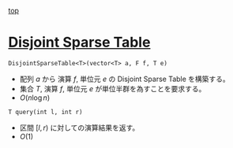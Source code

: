 [top](../README.md)

# [Disjoint Sparse Table](./dst.hpp)

`DisjointSparseTable<T>(vector<T> a, F f, T e)`
- 配列 $a$ から 演算 $f$, 単位元 $e$ の Disjoint Sparse Table を構築する。
- 集合 $T$, 演算 $f$, 単位元 $e$ が単位半群を為すことを要求する。
- $O(n\log{n})$

`T query(int l, int r)`
- 区間 $[l, r)$ に対しての演算結果を返す。
- $O(1)$